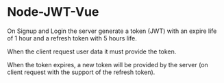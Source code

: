 # Node-JWT-Vue

On Signup and Login the server generate a token (JWT) with an expire life of 1 hour and a refresh token with 5 hours life.

When the client request user data it must provide the token.

When the token expires, a new token will be provided by the server (on client request with the support of the refresh token).